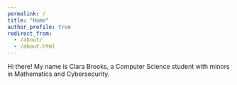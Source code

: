 ```yaml
---
permalink: /
title: "Home"
author_profile: true
redirect_from: 
  - /about/
  - /about.html
---
```


Hi there! My name is Clara Brooks, a Computer Science student with minors in Mathematics and Cybersecurity.
